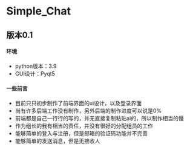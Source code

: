 # Simple_Chat
## 版本0.1
#### 环境
* python版本：3.9
* GUI设计：Pyqt5
#### 一些前言
* 目前只只初步制作了前端界面的ui设计，以及登录界面
* 尚有许多后端工作没有制作，另外后端的制作进度可以说是0%
* 前端都是自己一行行的写的，并无直接复制粘贴ai的，所以制作相当的慢
* 作为组长的我有相当的责任，并没有很好的分配组员的工作
* 能够简单的登入与注册，但是邮箱的验证码功能并不完善
* 能够简单的发送消息，但是无接收人
